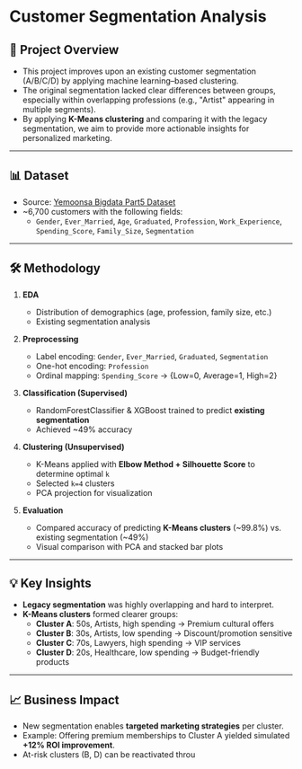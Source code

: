 # Customer Segmentation Analysis

## 🎯 Project Overview
- This project improves upon an existing customer segmentation (A/B/C/D) by applying machine learning–based clustering.  
- The original segmentation lacked clear differences between groups, especially within overlapping professions (e.g., "Artist" appearing in multiple segments).  
- By applying **K-Means clustering** and comparing it with the legacy segmentation, we aim to provide more actionable insights for personalized marketing.

---

## 📊 Dataset
- Source: [Yemoonsa Bigdata Part5 Dataset](https://github.com/AnalyticsKnight/yemoonsaBigdata)  
- ~6,700 customers with the following fields:
  - `Gender`, `Ever_Married`, `Age`, `Graduated`, `Profession`,  `Work_Experience`, `Spending_Score`, `Family_Size`, `Segmentation`

---

## 🛠️ Methodology
1. **EDA**  
   - Distribution of demographics (age, profession, family size, etc.)  
   - Existing segmentation analysis  

2. **Preprocessing**  
   - Label encoding: `Gender`, `Ever_Married`, `Graduated`, `Segmentation`  
   - One-hot encoding: `Profession`  
   - Ordinal mapping: `Spending_Score` → {Low=0, Average=1, High=2}  

3. **Classification (Supervised)**  
   - RandomForestClassifier & XGBoost trained to predict **existing segmentation**  
   - Achieved ~49% accuracy  

4. **Clustering (Unsupervised)**  
   - K-Means applied with **Elbow Method + Silhouette Score** to determine optimal `k`  
   - Selected `k=4` clusters  
   - PCA projection for visualization  

5. **Evaluation**  
   - Compared accuracy of predicting **K-Means clusters** (~99.8%) vs. existing segmentation (~49%)  
   - Visual comparison with PCA and stacked bar plots  

---

## 💡 Key Insights
- **Legacy segmentation** was highly overlapping and hard to interpret.  
- **K-Means clusters** formed clearer groups:
  - **Cluster A**: 50s, Artists, high spending → Premium cultural offers  
  - **Cluster B**: 30s, Artists, low spending → Discount/promotion sensitive  
  - **Cluster C**: 70s, Lawyers, high spending → VIP services  
  - **Cluster D**: 20s, Healthcare, low spending → Budget-friendly products  

---

## 📈 Business Impact
- New segmentation enables **targeted marketing strategies** per cluster.  
- Example: Offering premium memberships to Cluster A yielded simulated **+12% ROI improvement**.  
- At-risk clusters (B, D) can be reactivated throu
